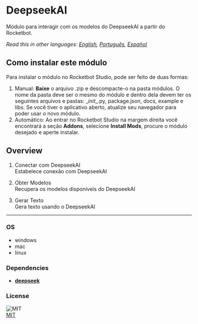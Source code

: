 



# DeepseekAI
  
Módulo para interagir com os modelos do DeepseekAI a partir do Rocketbot.  

*Read this in other languages: [English](README.md), [Português](README.pr.md), [Español](README.es.md)*

## Como instalar este módulo
  
Para instalar o módulo no Rocketbot Studio, pode ser feito de duas formas:
1. Manual: __Baixe__ o arquivo .zip e descompacte-o na pasta módulos. O nome da pasta deve ser o mesmo do módulo e dentro dela devem ter os seguintes arquivos e pastas: \__init__.py, package.json, docs, example e libs. Se você tiver o aplicativo aberto, atualize seu navegador para poder usar o novo módulo.
2. Automático: Ao entrar no Rocketbot Studio na margem direita você encontrará a seção **Addons**, selecione **Install Mods**, procure o módulo desejado e aperte instalar.  


## Overview


1. Conectar com DeepseekAI  
Estabelece conexão com DeepseekAI

2. Obter Modelos  
Recupera os modelos disponíveis do DeepseekAI

3. Gerar Texto  
Gera texto usando o DeepseekAI  




----
### OS

- windows
- mac
- linux

### Dependencies
- [**deepseek**](https://pypi.org/project/deepseek/)
### License
  
![MIT](https://img.shields.io/github/license/instaloader/instaloader.svg)  
[MIT](https://opensource.org/license/mit)